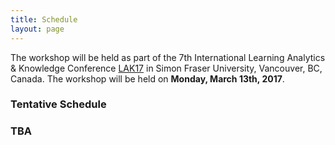 ```yaml
---
title: Schedule
layout: page
---
```


The workshop will be held as part of the 7th International Learning Analytics & Knowledge Conference [LAK17](http://lak17.solaresearch.org/) in Simon Fraser University, Vancouver, BC, Canada. The workshop will be held on **Monday, March 13th, 2017**. 

### Tentative Schedule

### TBA

[//]: # (| Time | Activity |)
[//]: # (| --- | --- |)
[//]: # (| 08:30  | Welcome and Introduction  |)
[//]: # (| 08:45  | Presentations |)
[//]: # (| 09:45  | Group discussion sessions/Q&A for the speakers |)
[//]: # (| 10:00  | Break |)
[//]: # (| 10:20  | “Birds of a feather” small groups |)
[//]: # (| 11:30  | Discussant presentations  |)
[//]: # (| 11:50  | Wrapping up |)
[//]: # (| 12:00  | End workshop |)



